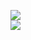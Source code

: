 [![](https://img.shields.io/badge/Made%20With-Github%20Spray-lightgrey.svg?style=for-the-badge&logo=github)](https://github.com/Annihil/github-spray#345)  
[![](https://i.imgur.com/2DrTn0Z.gif)](https://github.com/Annihil/github-spray)